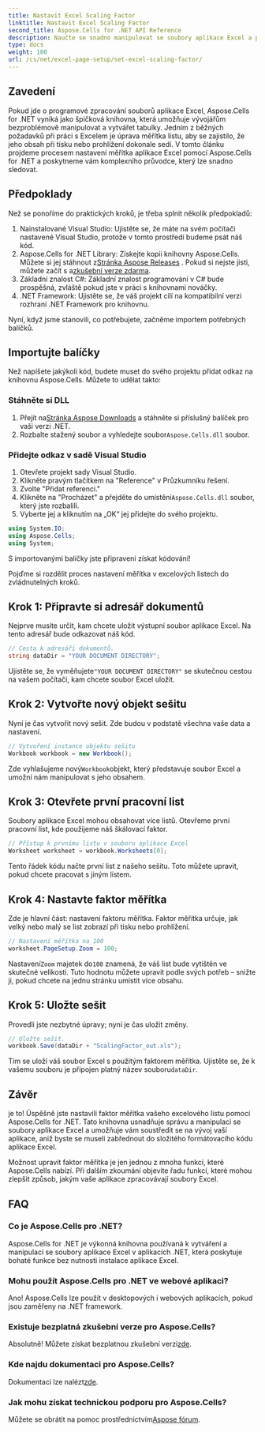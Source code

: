 ```yaml
---
title: Nastavit Excel Scaling Factor
linktitle: Nastavit Excel Scaling Factor
second_title: Aspose.Cells for .NET API Reference
description: Naučte se snadno manipulovat se soubory aplikace Excel a přizpůsobit faktor měřítka pomocí Aspose.Cells for .NET.
type: docs
weight: 180
url: /cs/net/excel-page-setup/set-excel-scaling-factor/
---
```

## Zavedení

Pokud jde o programové zpracování souborů aplikace Excel, Aspose.Cells for .NET vyniká jako špičková knihovna, která umožňuje vývojářům bezproblémově manipulovat a vytvářet tabulky. Jedním z běžných požadavků při práci s Excelem je úprava měřítka listu, aby se zajistilo, že jeho obsah při tisku nebo prohlížení dokonale sedí. V tomto článku projdeme procesem nastavení měřítka aplikace Excel pomocí Aspose.Cells for .NET a poskytneme vám komplexního průvodce, který lze snadno sledovat.

## Předpoklady

Než se ponoříme do praktických kroků, je třeba splnit několik předpokladů:

1. Nainstalované Visual Studio: Ujistěte se, že máte na svém počítači nastavené Visual Studio, protože v tomto prostředí budeme psát náš kód.
2.  Aspose.Cells for .NET Library: Získejte kopii knihovny Aspose.Cells. Můžete si jej stáhnout z[Stránka Aspose Releases](https://releases.aspose.com/cells/net/) . Pokud si nejste jisti, můžete začít s a[zkušební verze zdarma](https://releases.aspose.com/).
3. Základní znalost C#: Základní znalost programování v C# bude prospěšná, zvláště pokud jste v práci s knihovnami nováčky.
4. .NET Framework: Ujistěte se, že váš projekt cílí na kompatibilní verzi rozhraní .NET Framework pro knihovnu.

Nyní, když jsme stanovili, co potřebujete, začněme importem potřebných balíčků.

## Importujte balíčky

Než napíšete jakýkoli kód, budete muset do svého projektu přidat odkaz na knihovnu Aspose.Cells. Můžete to udělat takto:

### Stáhněte si DLL

1.  Přejít na[Stránka Aspose Downloads](https://releases.aspose.com/cells/net/) a stáhněte si příslušný balíček pro vaši verzi .NET.
2. Rozbalte stažený soubor a vyhledejte soubor`Aspose.Cells.dll` soubor.

### Přidejte odkaz v sadě Visual Studio

1. Otevřete projekt sady Visual Studio.
2. Klikněte pravým tlačítkem na "Reference" v Průzkumníku řešení.
3. Zvolte "Přidat referenci." 
4.  Klikněte na "Procházet" a přejděte do umístění`Aspose.Cells.dll` soubor, který jste rozbalili.
5. Vyberte jej a kliknutím na „OK“ jej přidejte do svého projektu.

```csharp
using System.IO;
using Aspose.Cells;
using System;
```

S importovanými balíčky jste připraveni získat kódování!

Pojďme si rozdělit proces nastavení měřítka v excelových listech do zvládnutelných kroků.

## Krok 1: Připravte si adresář dokumentů

Nejprve musíte určit, kam chcete uložit výstupní soubor aplikace Excel. Na tento adresář bude odkazovat náš kód. 

```csharp
// Cesta k adresáři dokumentů.
string dataDir = "YOUR DOCUMENT DIRECTORY";
```

 Ujistěte se, že vyměňujete`"YOUR DOCUMENT DIRECTORY"` se skutečnou cestou na vašem počítači, kam chcete soubor Excel uložit.

## Krok 2: Vytvořte nový objekt sešitu

Nyní je čas vytvořit nový sešit. Zde budou v podstatě všechna vaše data a nastavení.

```csharp
// Vytvoření instance objektu sešitu
Workbook workbook = new Workbook();
```

 Zde vyhlašujeme nový`Workbook`objekt, který představuje soubor Excel a umožní nám manipulovat s jeho obsahem.

## Krok 3: Otevřete první pracovní list

Soubory aplikace Excel mohou obsahovat více listů. Otevřeme první pracovní list, kde použijeme náš škálovací faktor.

```csharp
// Přístup k prvnímu listu v souboru aplikace Excel
Worksheet worksheet = workbook.Worksheets[0];
```

Tento řádek kódu načte první list z našeho sešitu. Toto můžete upravit, pokud chcete pracovat s jiným listem.

## Krok 4: Nastavte faktor měřítka

Zde je hlavní část: nastavení faktoru měřítka. Faktor měřítka určuje, jak velký nebo malý se list zobrazí při tisku nebo prohlížení.

```csharp
// Nastavení měřítka na 100
worksheet.PageSetup.Zoom = 100;
```

 Nastavení`Zoom` majetek do`100` znamená, že váš list bude vytištěn ve skutečné velikosti. Tuto hodnotu můžete upravit podle svých potřeb – snižte ji, pokud chcete na jednu stránku umístit více obsahu.

## Krok 5: Uložte sešit

Provedli jste nezbytné úpravy; nyní je čas uložit změny.

```csharp
// Uložte sešit.
workbook.Save(dataDir + "ScalingFactor_out.xls");
```

 Tím se uloží váš soubor Excel s použitým faktorem měřítka. Ujistěte se, že k vašemu souboru je připojen platný název souboru`dataDir`.

## Závěr

je to! Úspěšně jste nastavili faktor měřítka vašeho excelového listu pomocí Aspose.Cells for .NET. Tato knihovna usnadňuje správu a manipulaci se soubory aplikace Excel a umožňuje vám soustředit se na vývoj vaší aplikace, aniž byste se museli zabřednout do složitého formátovacího kódu aplikace Excel.

Možnost upravit faktor měřítka je jen jednou z mnoha funkcí, které Aspose.Cells nabízí. Při dalším zkoumání objevíte řadu funkcí, které mohou zlepšit způsob, jakým vaše aplikace zpracovávají soubory Excel.

## FAQ

### Co je Aspose.Cells pro .NET?  
Aspose.Cells for .NET je výkonná knihovna používaná k vytváření a manipulaci se soubory aplikace Excel v aplikacích .NET, která poskytuje bohaté funkce bez nutnosti instalace aplikace Excel.

### Mohu použít Aspose.Cells pro .NET ve webové aplikaci?  
Ano! Aspose.Cells lze použít v desktopových i webových aplikacích, pokud jsou zaměřeny na .NET framework.

### Existuje bezplatná zkušební verze pro Aspose.Cells?  
 Absolutně! Můžete získat bezplatnou zkušební verzi[zde](https://releases.aspose.com/).

### Kde najdu dokumentaci pro Aspose.Cells?  
Dokumentaci lze nalézt[zde](https://reference.aspose.com/cells/net/).

### Jak mohu získat technickou podporu pro Aspose.Cells?  
 Můžete se obrátit na pomoc prostřednictvím[Aspose fórum](https://forum.aspose.com/c/cells/9).